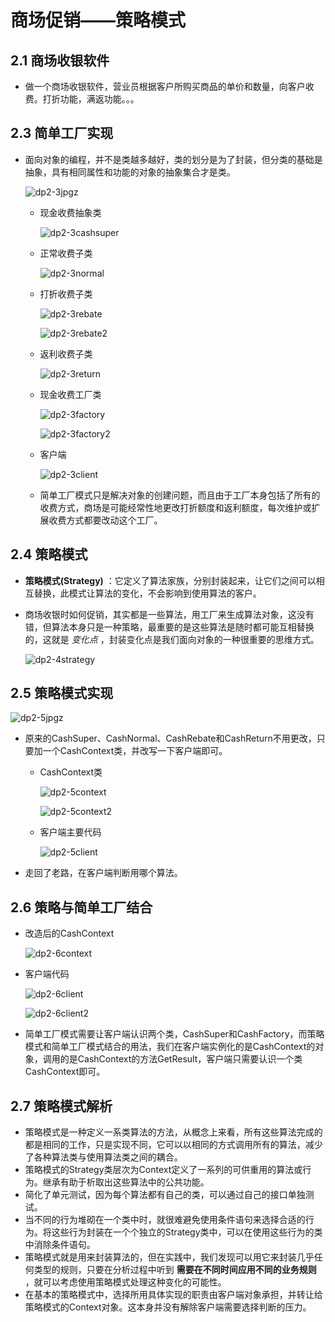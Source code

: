 # 商场促销——策略模式

## 2.1 商场收银软件

- 做一个商场收银软件，营业员根据客户所购买商品的单价和数量，向客户收费。打折功能，满返功能。。。

## 2.3 简单工厂实现

- 面向对象的编程，并不是类越多越好，类的划分是为了封装，但分类的基础是抽象，具有相同属性和功能的对象的抽象集合才是类。

  ![dp2-3jpgz](/assets/dp2-3jpgz.png)

  - 现金收费抽象类

    ![dp2-3cashsuper](/assets/dp2-3cashsuper.png)

  - 正常收费子类

    ![dp2-3normal](/assets/dp2-3normal.png)

  - 打折收费子类

    ![dp2-3rebate](/assets/dp2-3rebate.png)

    ![dp2-3rebate2](/assets/dp2-3rebate2.png)

  - 返利收费子类

    ![dp2-3return](/assets/dp2-3return.png)

  - 现金收费工厂类

    ![dp2-3factory](/assets/dp2-3factory.png)

    ![dp2-3factory2](/assets/dp2-3factory2.png)

  - 客户端

    ![dp2-3client](/assets/dp2-3client.png)

  - 简单工厂模式只是解决对象的创建问题，而且由于工厂本身包括了所有的收费方式，商场是可能经常性地更改打折额度和返利额度，每次维护或扩展收费方式都要改动这个工厂。

## 2.4 策略模式

- **策略模式(Strategy)** ：它定义了算法家族，分别封装起来，让它们之间可以相互替换，此模式让算法的变化，不会影响到使用算法的客户。
- 商场收银时如何促销，其实都是一些算法，用工厂来生成算法对象，这没有错，但算法本身只是一种策略，最重要的是这些算法是随时都可能互相替换的，这就是 *变化点* ，封装变化点是我们面向对象的一种很重要的思维方式。

  ![dp2-4strategy](/assets/dp2-4strategy.png)

## 2.5 策略模式实现

![dp2-5jpgz](/assets/dp2-5jpgz.png)

- 原来的CashSuper、CashNormal、CashRebate和CashReturn不用更改，只要加一个CashContext类，并改写一下客户端即可。

  - CashContext类

    ![dp2-5context](/assets/dp2-5context.png)

    ![dp2-5context2](/assets/dp2-5context2.png)

  - 客户端主要代码

    ![dp2-5client](/assets/dp2-5client.png)

- 走回了老路，在客户端判断用哪个算法。

## 2.6 策略与简单工厂结合

- 改造后的CashContext

  ![dp2-6context](/assets/dp2-6context.png)

- 客户端代码

  ![dp2-6client](/assets/dp2-6client.png)

  ![dp2-6client2](/assets/dp2-6client2.png)

- 简单工厂模式需要让客户端认识两个类，CashSuper和CashFactory，而策略模式和简单工厂模式结合的用法，我们在客户端实例化的是CashContext的对象，调用的是CashContext的方法GetResult，客户端只需要认识一个类CashContext即可。

## 2.7 策略模式解析

- 策略模式是一种定义一系类算法的方法，从概念上来看，所有这些算法完成的都是相同的工作，只是实现不同，它可以以相同的方式调用所有的算法，减少了各种算法类与使用算法类之间的耦合。
- 策略模式的Strategy类层次为Context定义了一系列的可供重用的算法或行为。继承有助于析取出这些算法中的公共功能。
- 简化了单元测试，因为每个算法都有自己的类，可以通过自己的接口单独测试。
- 当不同的行为堆砌在一个类中时，就很难避免使用条件语句来选择合适的行为。将这些行为封装在一个个独立的Strategy类中，可以在使用这些行为的类中消除条件语句。
- 策略模式就是用来封装算法的，但在实践中，我们发现可以用它来封装几乎任何类型的规则，只要在分析过程中听到 **需要在不同时间应用不同的业务规则** ，就可以考虑使用策略模式处理这种变化的可能性。
- 在基本的策略模式中，选择所用具体实现的职责由客户端对象承担，并转让给策略模式的Context对象。这本身并没有解除客户端需要选择判断的压力。
